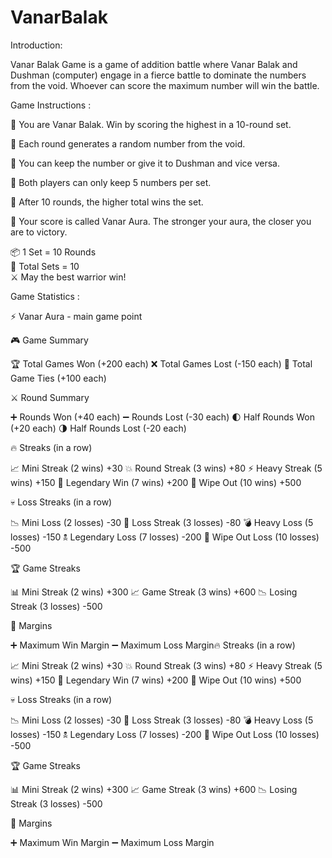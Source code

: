 

# VanarBalak

Introduction: 

Vanar Balak Game is a game of addition battle where Vanar Balak and Dushman (computer) engage in a fierce battle to dominate the numbers from the void. 
Whoever can score the maximum number will win the battle. 

Game Instructions : 

🦍 You are Vanar Balak. Win by scoring the highest in a 10-round set.

🎲 Each round generates a random number from the void.

🤝 You can keep the number or give it to Dushman and vice versa.

🧠 Both players can only keep 5 numbers per set.

🏁 After 10 rounds, the higher total wins the set.

🌟 Your score is called Vanar Aura. The stronger your aura, the closer you are to victory.

📦 1 Set = 10 Rounds  
🔢 Total Sets = 10  
⚔️ May the best warrior win!



Game Statistics : 

 ⚡ Vanar Aura  - main game point



🎮 Game Summary

🏆 Total Games Won (+200 each)
❌ Total Games Lost (-150 each)
🍦 Total Game Ties (+100 each)

⚔️ Round Summary

➕ Rounds Won (+40 each)
➖ Rounds Lost (-30 each)
🌓 Half Rounds Won (+20 each)
🌗 Half Rounds Lost (-20 each)

🔥 Streaks (in a row)

📈 Mini Streak (2 wins) +30
💥 Round Streak (3 wins) +80
⚡ Heavy Streak (5 wins) +150
🏅 Legendary Win (7 wins) +200
🚗 Wipe Out (10 wins) +500

💀 Loss Streaks (in a row)

📉 Mini Loss (2 losses) -30
🥀 Loss Streak (3 losses) -80
💣 Heavy Loss (5 losses) -150
🕱 Legendary Loss (7 losses) -200
🧨 Wipe Out Loss (10 losses) -500

🏆 Game Streaks

📊 Mini Streak (2 wins) +300
📈 Game Streak (3 wins) +600
📉 Losing Streak (3 losses) -500

📏 Margins

➕ Maximum Win Margin
➖ Maximum Loss Margin🔥 Streaks (in a row)

📈 Mini Streak (2 wins) +30
💥 Round Streak (3 wins) +80
⚡ Heavy Streak (5 wins) +150
🏅 Legendary Win (7 wins) +200
🚗 Wipe Out (10 wins) +500

💀 Loss Streaks (in a row)

📉 Mini Loss (2 losses) -30
🥀 Loss Streak (3 losses) -80
💣 Heavy Loss (5 losses) -150
🕱 Legendary Loss (7 losses) -200
🧨 Wipe Out Loss (10 losses) -500

🏆 Game Streaks

📊 Mini Streak (2 wins) +300
📈 Game Streak (3 wins) +600
📉 Losing Streak (3 losses) -500

📏 Margins

➕ Maximum Win Margin
➖ Maximum Loss Margin


                    
                   






